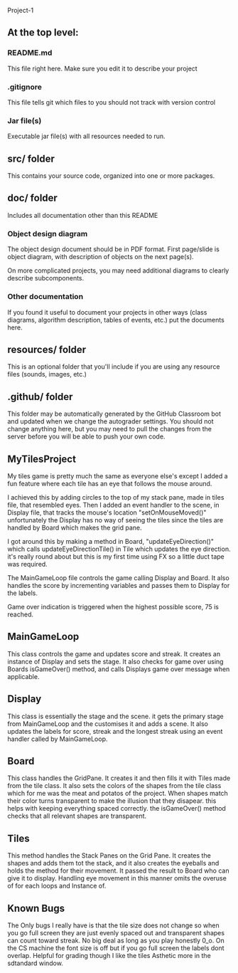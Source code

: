 Project-1

## At the top level:
### README.md
This file right here. Make sure you edit it to describe your project
### .gitignore
This file tells git which files to you should not track with version control
### Jar file(s)
Executable jar file(s) with all resources needed to run.

## src/ folder
This contains your source code, organized into one or more packages.

## doc/ folder
Includes all documentation other than this README

### Object design diagram

The object design document should be in PDF format.
First page/slide is object diagram, with description of objects on the next page(s).

On more complicated projects, you may need additional diagrams to
clearly describe subcomponents.

### Other documentation

If you found it useful to document your projects in other ways (class
diagrams, algorithm description, tables of events, etc.) put the
documents here.

## resources/ folder

This is an optional folder that you'll include if you are using any
resource files (sounds, images, etc.)

## .github/ folder
This folder may be automatically generated by the GitHub Classroom bot and updated when we change the autograder settings.
You should not change anything here, but you may need to pull the changes from the server before you will be able to push your own code.


## MyTilesProject
My tiles game is pretty much the same as everyone else's except I added a fun feature 
where each tile has an eye that follows the mouse around. 

I achieved this by adding circles to the top of my stack pane, made in tiles file, 
that resembled eyes. Then I added an event handler to the scene, in Display file,
that tracks the mouse's location "setOnMouseMoved()" unfortunately the Display has no
way of seeing the tiles since the tiles are handled by Board which makes the grid pane.

I got around this by making a method in Board, "updateEyeDirection()" which calls
updateEyeDirectionTile() in Tile which updates the eye direction. it's really round about
but this is my first time using FX so a little duct tape was required. 

The MainGameLoop file controls the game calling Display and Board. It also handles
the score by incrementing variables and passes them to Display for the labels.

Game over indication is triggered when the highest possible score, 75 is reached.

## MainGameLoop
This class controls the game and updates score and streak. 
It creates an instance of Display and sets the stage. 
It also checks for game over using Boards isGameOver() method, 
and calls Displays game over message when applicable. 

## Display
This class is essentially the stage and the scene. it gets the primary stage from 
MainGameLoop and the customises it and adds a scene. It also updates the labels
for score, streak and the longest streak using an event handler called by MainGameLoop.

## Board 
This class handles the GridPane. It creates it and then fills it with Tiles made
from the tile class. 
It also sets the colors of the shapes from the tile class which for me was the meat and potatos
of the project. 
When shapes match their color turns transparent to make the illusion that they disapear. this 
helps with keeping everything spaced correctly. 
the isGameOver() method checks that all relevant shapes are transparent.

## Tiles
This method handles the Stack Panes on the Grid Pane. It creates the shapes and adds
them tot the stack, and it also creates the eyeballs and holds the method for 
their movement. It passed the result to Board who can give it to display.
Handling eye movement in this manner omits the overuse of for each loops and Instance of. 

## Known Bugs
The Only bugs I really have is that the tile size does not change so when you go full 
screen they are just evenly spaced out and transparent shapes can count toward streak.
No big deal as long as you play honestly 0_o.
On the CS machine the font size is off but if you go full screen the labels dont overlap. Helpful for grading though I like the tiles Asthetic more in the sdtandard window.

